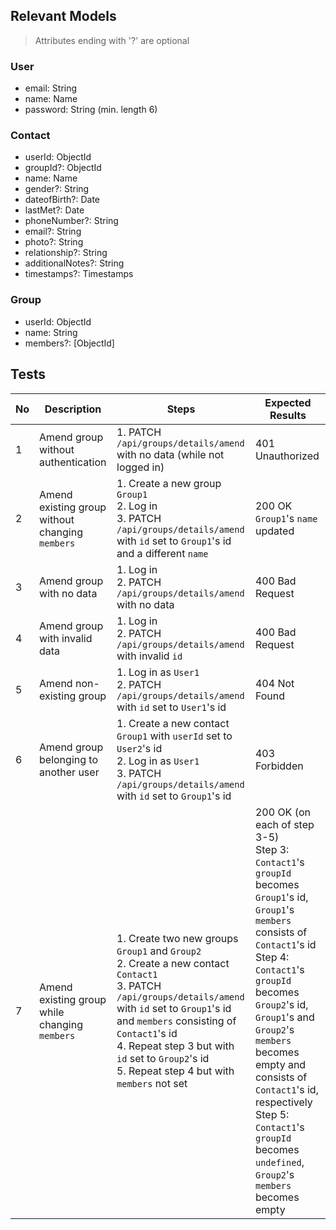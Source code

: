## Relevant Models
> Attributes ending with '?' are optional
### User
* email: String
* name: Name
* password: String (min. length 6)

### Contact
* userId: ObjectId
* groupId?: ObjectId
* name: Name
* gender?: String
* dateofBirth?: Date
* lastMet?: Date
* phoneNumber?: String
* email?: String
* photo?: String
* relationship?: String
* additionalNotes?: String
* timestamps?: Timestamps

### Group
* userId: ObjectId
* name: String
* members?: [ObjectId]

## Tests
| No  | Description                                     | Steps                                                                                                                                                                                                                                                                                                         | Expected Results                                                                                                                                                                                                                                                                                                                                                                          |
| --- | ----------------------------------------------- | ------------------------------------------------------------------------------------------------------------------------------------------------------------------------------------------------------------------------------------------------------------------------------------------------------------- | ----------------------------------------------------------------------------------------------------------------------------------------------------------------------------------------------------------------------------------------------------------------------------------------------------------------------------------------------------------------------------------------- |
| 1   | Amend group without authentication              | 1. PATCH `/api/groups/details/amend` with no data (while not logged in)                                                                                                                                                                                                                                       | 401 Unauthorized                                                                                                                                                                                                                                                                                                                                                                          |
| 2   | Amend existing group without changing `members` | 1. Create a new group `Group1`<br>2. Log in<br>3. PATCH `/api/groups/details/amend` with `id` set to `Group1`'s id and a different `name`                                                                                                                                                                     | 200 OK<br>`Group1`'s `name` updated                                                                                                                                                                                                                                                                                                                                                       |
| 3   | Amend group with no data                        | 1. Log in<br>2. PATCH `/api/groups/details/amend` with no data                                                                                                                                                                                                                                                | 400 Bad Request                                                                                                                                                                                                                                                                                                                                                                           |
| 4   | Amend group with invalid data                   | 1. Log in<br>2. PATCH `/api/groups/details/amend` with invalid `id`                                                                                                                                                                                                                                           | 400 Bad Request                                                                                                                                                                                                                                                                                                                                                                           |
| 5   | Amend non-existing group                        | 1. Log in as `User1`<br>2. PATCH `/api/groups/details/amend` with `id` set to `User1`'s id                                                                                                                                                                                                                    | 404 Not Found                                                                                                                                                                                                                                                                                                                                                                             |
| 6   | Amend group belonging to another user           | 1. Create a new contact `Group1` with `userId` set to `User2`'s id<br>2. Log in as `User1`<br>3. PATCH `/api/groups/details/amend` with `id` set to `Group1`'s id                                                                                                                                             | 403 Forbidden                                                                                                                                                                                                                                                                                                                                                                             |
| 7   | Amend existing group while changing `members`   | 1. Create two new groups `Group1` and `Group2`<br>2. Create a new contact `Contact1`<br>3. PATCH `/api/groups/details/amend` with `id` set to `Group1`'s id and `members` consisting of `Contact1`'s id<br>4. Repeat step 3 but with `id` set to `Group2`'s id<br>5. Repeat step 4 but with `members` not set | 200 OK (on each of step 3-5)<br>Step 3: `Contact1`'s `groupId` becomes `Group1`'s id, `Group1`'s `members` consists of `Contact1`'s id<br>Step 4: `Contact1`'s `groupId` becomes `Group2`'s id, `Group1`'s and `Group2`'s `members` becomes empty and consists of `Contact1`'s id, respectively<br>Step 5: `Contact1`'s `groupId` becomes `undefined`, `Group2`'s `members` becomes empty |